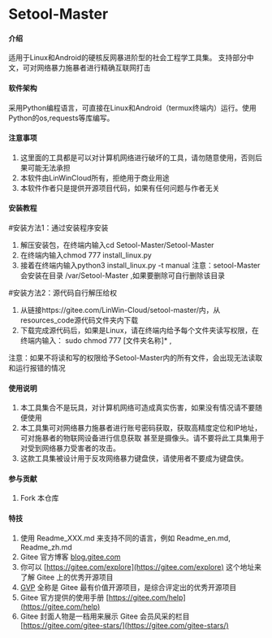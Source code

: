 # Setool-Master

#### 介绍
适用于Linux和Android的硬核反网暴进阶型的社会工程学工具集。
支持部分中文，可对网络暴力施暴者进行精确互联网打击

#### 软件架构
采用Python编程语言，可直接在Linux和Android（termux终端内）运行。使用Python的os,requests等库编写。

#### 注意事项
1. 这里面的工具都是可以对计算机网络进行破坏的工具，请勿随意使用，否则后果可能无法承担
2. 本软件由LinWinCloud所有，拒绝用于商业用途
3. 本软件作者只是提供开源项目代码，如果有任何问题与作者无关

#### 安装教程

#安装方法1：通过安装程序安装
1.  解压安装包，在终端内输入cd Setool-Master/Setool-Master
2.  在终端内输入chmod 777 install_linux.py
3.  接着在终端内输入python3 install_linux.py -t manual
注意：setool-Master会安装在目录 /var/Setool-Master ,如果要删除可自行删除该目录

#安装方法2：源代码自行解压给权
1.  从链接https://gitee.com/LinWin-Cloud/setool-master/内，从resources_code源代码文件夹内下载
3.  下载完成源代码后，如果是Linux，请在终端内给予每个文件夹读写权限，在终端内输入：
sudo chmod 777 [文件夹名称]\* , 

注意：如果不将读和写的权限给予Setool-Master内的所有文件，会出现无法读取和运行报错的情况


#### 使用说明

1.  本工具集合不是玩具，对计算机网络可造成真实伤害，如果没有情况请不要随便使用
2.  本工具集可对网络暴力施暴者进行账号密码获取，获取高精度定位和IP地址，可对施暴者的物联网设备进行信息获取
甚至是摄像头。请不要将此工具集用于对受到网络暴力受害者的攻击。
3.  这款工具集被设计用于反攻网络暴力键盘侠，请使用者不要成为键盘侠。

#### 参与贡献

1.  Fork 本仓库


#### 特技

1.  使用 Readme\_XXX.md 来支持不同的语言，例如 Readme\_en.md, Readme\_zh.md
2.  Gitee 官方博客 [blog.gitee.com](https://blog.gitee.com)
3.  你可以 [https://gitee.com/explore](https://gitee.com/explore) 这个地址来了解 Gitee 上的优秀开源项目
4.  [GVP](https://gitee.com/gvp) 全称是 Gitee 最有价值开源项目，是综合评定出的优秀开源项目
5.  Gitee 官方提供的使用手册 [https://gitee.com/help](https://gitee.com/help)
6.  Gitee 封面人物是一档用来展示 Gitee 会员风采的栏目 [https://gitee.com/gitee-stars/](https://gitee.com/gitee-stars/)
